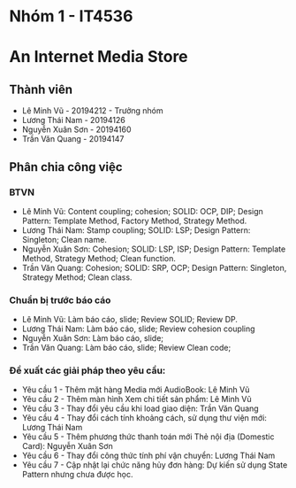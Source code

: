 # Nhóm 1 - IT4536 
# An Internet Media Store

## Thành viên

- Lê Minh Vũ - 20194212 - Trưởng nhóm
- Lương Thái Nam - 20194126
- Nguyễn Xuân Sơn - 20194160
- Trần Văn Quang - 20194147

## Phân chia công việc
### BTVN
- Lê Minh Vũ: Content coupling; cohesion; SOLID: OCP, DIP; Design Pattern: Template Method, Factory Method, Strategy Method.
- Lương Thái Nam: Stamp coupling; SOLID: LSP; Design Pattern: Singleton; Clean name.
- Nguyễn Xuân Sơn: Cohesion; SOLID: LSP, ISP; Design Pattern: Template Method, Strategy Method; Clean function.
- Trần Văn Quang: Cohesion; SOLID: SRP, OCP; Design Pattern: Singleton, Strategy Method; Clean class.

### Chuẩn bị trước báo cáo
- Lê Minh Vũ: Làm báo cáo, slide; Review SOLID; Review DP.
- Lương Thái Nam: Làm báo cáo, slide; Review cohesion coupling
- Nguyễn Xuân Sơn: Làm báo cáo, slide; 
- Trần Văn Quang: Làm báo cáo, slide; Review Clean code;

### Đề xuất các giải pháp theo yêu cầu:
- Yêu cầu 1 - Thêm mặt hàng Media mới AudioBook: Lê Minh Vũ
- Yêu cầu 2 - Thêm màn hình Xem chi tiết sản phẩm: Lê Minh Vũ
- Yêu cầu 3 - Thay đổi yêu cầu khi load giao diện: Trần Văn Quang
- Yêu cầu 4 - Thay đổi cách tính khoảng cách, sử dụng thư viện mới: Lương Thái Nam
- Yêu cầu 5 - Thêm phương thức thanh toán mới Thẻ nội địa (Domestic Card): Nguyễn Xuân Sơn
- Yêu cầu 6 - Thay đổi công thức tính phí vận chuyển: Lương Thái Nam
- Yêu cầu 7 - Cập nhật lại chức năng hủy đơn hàng: Dự kiến sử dụng State Pattern nhưng chưa được học.
